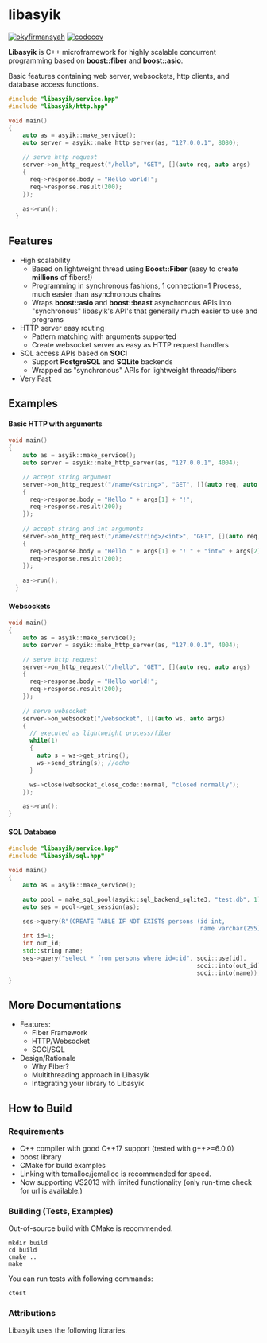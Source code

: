 # libasyik
[![okyfirmansyah](https://circleci.com/gh/okyfirmansyah/libasyik.svg?style=shield)](<LINK>) [![codecov](https://codecov.io/gh/okyfirmansyah/libasyik/branch/master/graph/badge.svg)](https://codecov.io/gh/okyfirmansyah/libasyik)

**Libasyik** is C++ microframework for highly scalable concurrent programming based on **boost::fiber** and **boost::asio**. 

Basic features containing web server, websockets, http clients, and database access functions.

```c++
#include "libasyik/service.hpp"
#include "libasyik/http.hpp"

void main()
{
    auto as = asyik::make_service();
    auto server = asyik::make_http_server(as, "127.0.0.1", 8080);

    // serve http request
    server->on_http_request("/hello", "GET", [](auto req, auto args)
    {
      req->response.body = "Hello world!";
      req->response.result(200);
    });
    
    as->run();
  }
```

## Features

 - High scalability
   - Based on lightweight thread using **Boost::Fiber** (easy to create **millions** of fibers!)
   - Programming in synchronous fashions, 1 connection=1 Process, much easier than asynchronous chains
   - Wraps **boost::asio** and **boost::beast** asynchronous APIs into "synchronous" libasyik's API's that generally much easier to use and programs
 - HTTP server easy routing
   - Pattern matching with arguments supported
   - Create websocket server as easy as HTTP request handlers
 - SQL access APIs based on **SOCI**
   - Support **PostgreSQL** and **SQLite** backends
   - Wrapped as "synchronous" APIs for lightweight threads/fibers
 - Very Fast
   
## Examples

#### Basic HTTP with arguments
```c++
void main()
{
    auto as = asyik::make_service();
    auto server = asyik::make_http_server(as, "127.0.0.1", 4004);

    // accept string argument
    server->on_http_request("/name/<string>", "GET", [](auto req, auto args)
    {
      req->response.body = "Hello " + args[1] + "!";
      req->response.result(200);
    });
    
    // accept string and int arguments
    server->on_http_request("/name/<string>/<int>", "GET", [](auto req, auto args)
    {
      req->response.body = "Hello " + args[1] + "! " + "int=" + args[2];
      req->response.result(200);
    });
    
    as->run();
  }
```


#### Websockets
```c++
void main()
{
    auto as = asyik::make_service();
    auto server = asyik::make_http_server(as, "127.0.0.1", 4004);

    // serve http request
    server->on_http_request("/hello", "GET", [](auto req, auto args)
    {
      req->response.body = "Hello world!";
      req->response.result(200);
    });
    
    // serve websocket
    server->on_websocket("/websocket", [](auto ws, auto args) 
    { 
      // executed as lightweight process/fiber
      while(1)
      {
        auto s = ws->get_string(); 
        ws->send_string(s); //echo
      }

      ws->close(websocket_close_code::normal, "closed normally");
    });

    as->run();
}
```

#### SQL Database
```c++
#include "libasyik/service.hpp"
#include "libasyik/sql.hpp"

void main()
{
    auto as = asyik::make_service();

    auto pool = make_sql_pool(asyik::sql_backend_sqlite3, "test.db", 1);
    auto ses = pool->get_session(as);

    ses->query(R"(CREATE TABLE IF NOT EXISTS persons (id int,
                                                      name varchar(255));)");
    int id=1;
    int out_id;
    std::string name;
    ses->query("select * from persons where id=:id", soci::use(id), 
                                                     soci::into(out_id),
                                                     soci::into(name));
}
```

## More Documentations
 - Features:
   - Fiber Framework
   - HTTP/Websocket
   - SOCI/SQL
 - Design/Rationale
   - Why Fiber?
   - Multithreading approach in Libasyik
   - Integrating your library to Libasyik
 
 
## How to Build

### Requirements

 - C++ compiler with good C++17 support (tested with g++>=6.0.0)
 - boost library
 - CMake for build examples
 - Linking with tcmalloc/jemalloc is recommended for speed.
 - Now supporting VS2013 with limited functionality (only run-time check for url is available.)

### Building (Tests, Examples)

Out-of-source build with CMake is recommended.

```
mkdir build
cd build
cmake ..
make
```

You can run tests with following commands:
```
ctest
```


### Attributions

Libasyik uses the following libraries.

 
